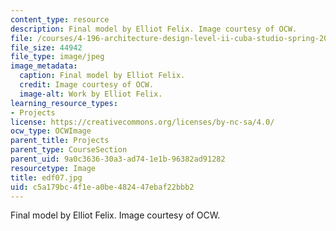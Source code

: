 ```yaml
---
content_type: resource
description: Final model by Elliot Felix. Image courtesy of OCW.
file: /courses/4-196-architecture-design-level-ii-cuba-studio-spring-2004/c5a179bc4f1ea0be482447ebaf22bbb2_edf07.jpg
file_size: 44942
file_type: image/jpeg
image_metadata:
  caption: Final model by Elliot Felix.
  credit: Image courtesy of OCW.
  image-alt: Work by Elliot Felix.
learning_resource_types:
- Projects
license: https://creativecommons.org/licenses/by-nc-sa/4.0/
ocw_type: OCWImage
parent_title: Projects
parent_type: CourseSection
parent_uid: 9a0c3636-30a3-ad74-1e1b-96382ad91282
resourcetype: Image
title: edf07.jpg
uid: c5a179bc-4f1e-a0be-4824-47ebaf22bbb2
---
```

Final model by Elliot Felix. Image courtesy of OCW.